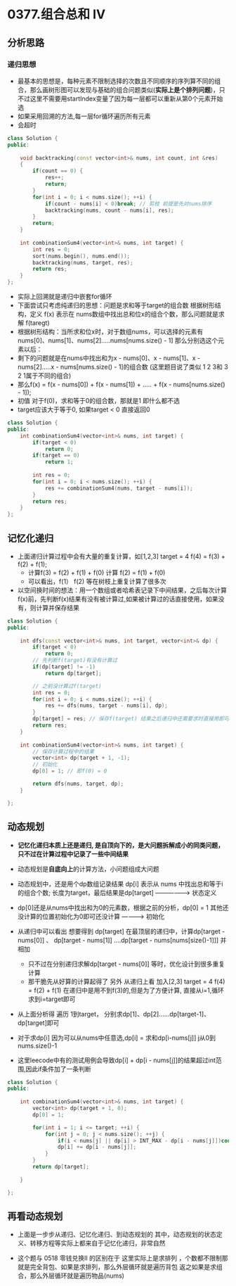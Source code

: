# 0377.组合总和 Ⅳ  







## 分析思路  


### 递归思想  

* 最基本的思想是，每种元素不限制选择的次数且不同顺序的序列算不同的组合，那么画树形图可以发现与基础的组合问题类似(**实际上是个排列问题**)，只不过这里不需要用startIndex变量了因为每一层都可以重新从第0个元素开始选  
* 如果采用回溯的方法,每一层for循环遍历所有元素
* 会超时

```cpp
class Solution {
public:
    
    void backtracking(const vector<int>& nums, int count, int &res)
    {
        if(count == 0) {    
            res++;
            return;
        }
        for(int i = 0; i < nums.size(); ++i) {
            if(count - nums[i] < 0)break; // 剪枝 前提是先对nums排序
            backtracking(nums, count - nums[i], res);
        }
        return;
    }
    
    int combinationSum4(vector<int>& nums, int target) {
        int res = 0;
        sort(nums.begin(), nums.end());
        backtracking(nums, target, res);
        return res;
    }
};
```

* 实际上回溯就是递归中嵌套for循环  
* 下面尝试只考虑纯递归的思想：问题是求和等于target的组合数 根据树形结构，定义 f(x) 表示在 nums数组中找出总和位x的组合个数，那么问题就是求解 f(taregt)  
* 根据树形结构：当所求和位x时，对于数组nums，可以选择的元素有nums[0]、nums[1]、nums[2].....nums[nums.size() - 1]  那么分别选这个元素以后：
* 剩下的问题就是在nums中找出和为x - nums[0]、x - nums[1]、x - nums[2].....x - nums[nums.size() - 1]的组合数  (这里题目说了类似 1 2 3和 3 2 1属于不同的组合)
* 那么f(x) = f(x - nums[0]) + f(x - nums[1]) + ..... + f(x - nums[nums.size() - 1]);  
* 初值  对于f(0)，求和等于0的组合数，那就是1  即什么都不选  
* target应该大于等于0, 如果target < 0 直接返回0  

```cpp
class Solution {
public:   
    int combinationSum4(vector<int>& nums, int target) {
        if(target < 0)
            return 0;
        if(target == 0)
            return 1;
         
        int res = 0;
        for(int i = 0; i < nums.size(); ++i) {
            res += combinationSum4(nums, target - nums[i]);
        }
        return res;
    }
};
```

## 记忆化递归  

* 上面递归计算过程中会有大量的重复计算，如[1,2,3]  target = 4  f(4) = f(3) + f(2) + f(1);
    * 计算f(3) = f(2) + f(1) + f(0)   计算 f(2) = f(1) + f(0) 
    * 可以看出，f(1）  f(2) 等在树枝上重复计算了很多次  
* 以空间换时间的想法：用一个数组或者哈希表记录下中间结果，之后每次计算f(x)前，先判断f(x)结果有没有被计算过,如果被计算过的话直接使用，如果没有，则计算并保存结果  

```cpp
class Solution {
public:   
    
    int dfs(const vector<int>& nums, int target, vector<int>& dp) {
        if(target < 0)
            return 0;
        // 先判断f(target)有没有计算过
        if(dp[target] != -1)
            return dp[target];

        // 之前没计算过f(target) 
        int res = 0;
        for(int i = 0; i < nums.size(); ++i) {
            res += dfs(nums, target - nums[i], dp);
        }
        dp[target] = res; // 保存f(target) 结果之后递归中还需要求时直接用即可
        return res;
    }
    
    int combinationSum4(vector<int>& nums, int target) {
        // 保存计算过程中的结果  
        vector<int> dp(target + 1, -1);
        // 初始化
        dp[0] = 1; // 即f(0) = 0  

        return dfs(nums, target, dp);
    }

};
```


## 动态规划  

* **记忆化递归本质上还是递归, 是自顶向下的，是大问题拆解成小的同类问题，只不过在计算过程中记录了一些中间结果**  
* 动态规划是**自底向上**的计算方法，小问题组成大问题  

* 动态规划中，还是用个dp数组记录结果  dp[i] 表示从 nums 中找出总和等于i的组合个数; 长度为target，最后结果是dp[target] ——————> 状态定义  
* dp[0]还是从nums中找出和为0的元素数，根据之前的分析，dp[0] = 1   其他还没计算的位置初始化为0即可还没计算  ————> 初始化
* 从递归中可以看出  想要得到 dp[target]  在最顶层的递归中，计算dp[target - nums[0]] 、 dp[target - nums[1]] ....dp[target - nums[nums[size()-1]]] 并相加
    * 只不过在分别递归求解dp[target - nums[0]] 等时，优化设计到很多重复计算 
    * 那干脆先从好算的计算起得了  另外 从递归上看 加入[2,3] target = 4  f(4) = f(2) + f(1)  在递归中是用不到f(3)的,但是为了方便计算, 直接从i=1,循环求到i=target即可 
 
* 从上面分析得 遍历 1到target， 分别求dp[1]、dp[2]......dp[target-1]、dp[target]即可  
* 对于求dp[i] 因为可以从nums中任意选,dp[i] = 求和dp[i-nums[j]] j从0到nums.size()-1  

* 这里leecode中有的测试用例会导致dp[i] + dp[i - nums[j]]的结果超过int范围,因此if条件加了一条判断

```CPP
class Solution {
public:   
     
    int combinationSum4(vector<int>& nums, int target) {     
        vector<int> dp(target + 1, 0);
        dp[0] = 1; 

        for(int i = 1; i <= target; ++i) {
            for(int j = 0; j < nums.size(); ++j) {
                if(i < nums[j] || dp[i] > INT_MAX - dp[i - nums[j]])continue;
                dp[i] += dp[i - nums[j]];
            }
        }
        return dp[target];
 
    }

};
```


## 再看动态规划  

* 上面是一步步从递归、记忆化递归、到动态规划的 其中，动态规划的状态定义、转移方程等实际上都来自于记忆化递归，非常自然  

* 这个题与 0518 零钱兑换II  的区别在于  这里实际上是求排列 ，个数都不限制那就是完全背包、如果是求排列，那么外层循环就是遍历背包    返之如果是求组合，那么外层循环就是遍历物品(nums)







